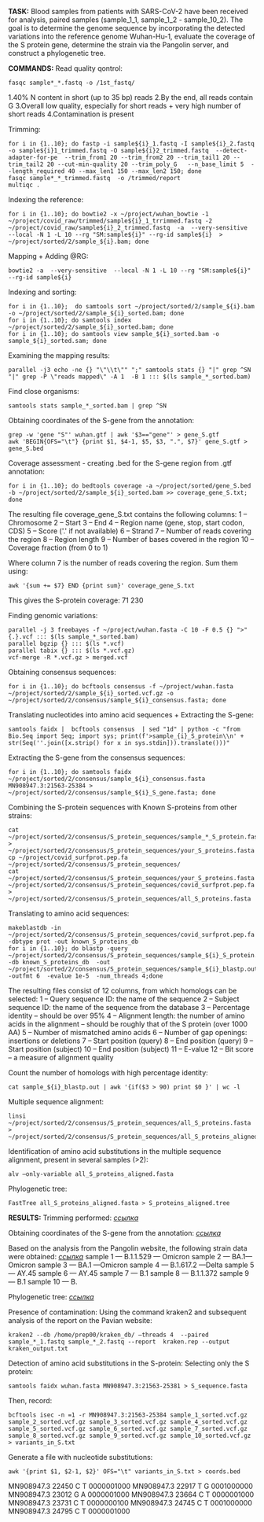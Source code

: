 **TASK:**
Blood samples from patients with SARS-CoV-2 have been received for analysis, paired samples (sample_1_1, sample_1_2 - sample_10_2). The goal is to determine the genome sequence by incorporating the detected variations into the reference genome Wuhan-Hu-1, evaluate the coverage of the S protein gene, determine the strain via the Pangolin server, and construct a phylogenetic tree.


**COMMANDS:**
Read quality qontrol:
```Shell
fasqc sample*_*.fastq -o /1st_fastq/
```
1.40% N content in short (up to 35 bp) reads
2.By the end, all reads contain G
3.Overall low quality, especially for short reads + very high number of short reads
4.Contamination is present

Trimming:
```Shell
for i in {1..10}; do fastp -i sample${i}_1.fastq -I sample${i}_2.fastq -o sample${i}1_trimmed.fastq -O sample${i}2_trimmed.fastq  --detect-adapter-for-pe  --trim_from1 20 --trim_from2 20 --trim_tail1 20 --trim_tail2 20 --cut-min-quality 20 --trim_poly_G   --n_base_limit 5  --length_required 40 --max_len1 150 --max_len2 150; done
fasqc sample*_*_trimmed.fastq  -o /trimmed/report
multiqc .
```

Indexing the reference:
```Shell
for i in {1..10}; do bowtie2 -x ~/project/wuhan_bowtie -1 ~/project/covid_raw/trimmed/sample${i}_1_trrimmed.fastq -2 ~/project/covid_raw/sample${i}_2_trimmed.fastq  -a  --very-sensitive  --local -N 1 -L 10 --rg "SM:sample${i}" --rg-id sample${i}  > ~/project/sorted/2/sample_${i}.bam; done
```

Mapping + Adding @RG:
```Shell
bowtie2 -a  --very-sensitive  --local -N 1 -L 10 --rg "SM:sample${i}" --rg-id sample${i}
```

Indexing and sorting:
```Shell
for i in {1..10};  do samtools sort ~/project/sorted/2/sample_${i}.bam -o ~/project/sorted/2/sample_${i}_sorted.bam; done
for i in {1..10}; do samtools index ~/project/sorted/2/sample_${i}_sorted.bam; done
for i in {1..10}; do samtools view sample_${i}_sorted.bam -o sample_${i}_sorted.sam; done
```

Examining the mapping results:
```Shell
parallel -j3 echo -ne {} "\"\\t\"" ";" samtools stats {} "|" grep ^SN "|" grep -P \"reads mapped\" -A 1  -B 1 ::: $(ls sample_*_sorted.bam)
```

Find close organisms:
```Shell
samtools stats sample_*_sorted.bam | grep ^SN
```

Obtaining coordinates of the S-gene from the annotation:
```Shell
grep -w 'gene "S"' wuhan.gtf | awk '$3=="gene"' > gene_S.gtf
awk 'BEGIN{OFS="\t"} {print $1, $4-1, $5, $3, ".", $7}' gene_S.gtf > gene_S.bed
```

Coverage assessment - creating .bed for the S-gene region from .gtf annotation:
```Shell
for i in {1..10}; do bedtools coverage -a ~/project/sorted/gene_S.bed -b ~/project/sorted/2/sample_${i}_sorted.bam >> coverage_gene_S.txt; done
```
The resulting file coverage_gene_S.txt contains the following columns:
1 – Chromosome
2 – Start
3 – End
4 – Region name (gene, stop, start codon, CDS)
5 – Score ('.' if not available)
6 – Strand
7 – Number of reads covering the region
8 – Region length
9 – Number of bases covered in the region
10 – Coverage fraction (from 0 to 1)

Where column 7 is the number of reads covering the region. Sum them using:
```Shell
awk '{sum += $7} END {print sum}' coverage_gene_S.txt
```
This gives the S-protein coverage: 71 230

Finding genomic variations:
```Shell
parallel -j 3 freebayes -f ~/project/wuhan.fasta -C 10 -F 0.5 {} ">" {.}.vcf ::: $(ls sample_*_sorted.bam)
parallel bgzip {} ::: $(ls *.vcf)
parallel tabix {} ::: $(ls *.vcf.gz)
vcf-merge -R *.vcf.gz > merged.vcf
```

Obtaining consensus sequences:
```Shell
for i in {1..10}; do bcftools consensus -f ~/project/wuhan.fasta ~/project/sorted/2/sample_${i}_sorted.vcf.gz -o ~/project/sorted/2/consensus/sample_${i}_consensus.fasta; done
```

Translating nucleotides into amino acid sequences + Extracting the S-gene:
```Shell
samtools faidx |  bcftools consensus  | sed "1d" | python -c "from Bio.Seq import Seq; import sys; print(f'>sample_{i}_S_protein\\n' + str(Seq(''.join([x.strip() for x in sys.stdin])).translate()))"
```

Extracting the S-gene from the consensus sequences:
```Shell
for i in {1..10}; do samtools faidx ~/project/sorted/2/consensus/sample_${i}_consensus.fasta MN908947.3:21563-25384 > ~/project/sorted/2/consensus/sample_${i}_S_gene.fasta; done
```

Combining the S-protein sequences with Known S-proteins from other strains:
```Shell
cat ~/project/sorted/2/consensus/S_protein_sequences/sample_*_S_protein.fasta > ~/project/sorted/2/consensus/S_protein_sequences/your_S_proteins.fasta
cp ~/project/covid_surfprot.pep.fa ~/project/sorted/2/consensus/S_protein_sequences/
cat ~/project/sorted/2/consensus/S_protein_sequences/your_S_proteins.fasta ~/project/sorted/2/consensus/S_protein_sequences/covid_surfprot.pep.fa > ~/project/sorted/2/consensus/S_protein_sequences/all_S_proteins.fasta
```

Translating to amino acid sequences:
```Shell
makeblastdb -in ~/project/sorted/2/consensus/S_protein_sequences/covid_surfprot.pep.fa -dbtype prot -out known_S_proteins_db
for i in {1..10}; do blastp -query ~/project/sorted/2/consensus/S_protein_sequences/sample_${i}_S_protein.fasta  -db known_S_proteins_db  -out ~/project/sorted/2/consensus/S_protein_sequences/sample_${i}_blastp.out  -outfmt 6  -evalue 1e-5  -num_threads 4;done
```

The resulting files consist of 12 columns, from which homologs can be selected:
1 – Query sequence ID: the name of the sequence
2 – Subject sequence ID: the name of the sequence from the database
3 – Percentage identity – should be over 95%
4 – Alignment length: the number of amino acids in the alignment – should be roughly that of the S protein (over 1000 AA)
5 – Number of mismatched amino acids
6 – Number of gap openings: insertions or deletions
7 – Start position (query)
8 – End position (query)
9 – Start position (subject)
10 – End position (subject)
11 – E-value
12 – Bit score – a measure of alignment quality

Count the number of homologs with high percentage identity:
```Shell
cat sample_${i}_blastp.out | awk '{if($3 > 90) print $0 }' | wc -l
```

Multiple sequence alignment:
```Shell
linsi ~/project/sorted/2/consensus/S_protein_sequences/all_S_proteins.fasta > ~/project/sorted/2/consensus/S_protein_sequences/all_S_proteins_aligned.fasta
```

Identification of amino acid substitutions in the multiple sequence alignment, present in several samples (>2):
```Shell
alv –only-variable all_S_proteins_aligned.fasta
```

Phylogenetic tree:
```Shell
FastTree all_S_proteins_aligned.fasta > S_proteins_aligned.tree
```


**RESULTS:**
Trimming performed:
*[ссылка](https://drive.google.com/file/d/1e7lG9g4twnREYO8nXEShPGszEyXnsLCR/view?usp=sharing)*

Obtaining coordinates of the S-gene from the annotation:
*[ссылка](https://drive.google.com/file/d/1Emeike-Y3-FfoEX2W16cWKUAF-8Gat2S/view?usp=sharing)*

Based on the analysis from the Pangolin website, the following strain data were obtained:
*[ссылка](https://drive.google.com/file/d/1dpG9EZ1bDP4R569iMsQSoTMkoiND_vWX/view?usp=sharing)*
sample 1 — B.1.1.529  — Omicron
sample 2 — BA.1—Omicron
sample 3 — BA.1 —Omicron
sample 4 — B.1.617.2 —Delta
sample 5 — AY.45
sample 6 — AY.45
sample 7 — B.1
sample 8 — B.1.1.372 
sample 9 — B.1
sample 10 — B.

Phylogenetic tree:
*[ссылка](https://drive.google.com/file/d/1a3k0itY1DWAhFIU5TbcecHD1rl-NSDXZ/view?usp=sharing)*

Presence of contamination: 
Using the command kraken2 and subsequent analysis of the report on the Pavian website:
```Shell
kraken2 --db /home/prep00/kraken_db/ –threads 4  --paired sample_*_1.fastq sample_*_2.fastq --report  kraken.rep --output kraken_output.txt
```

Detection of amino acid substitutions in the S-protein: 
Selecting only the S protein:
```Shell
samtools faidx wuhan.fasta MN908947.3:21563-25381 > S_sequence.fasta
```

Then, record:
```Shell
bcftools isec -n =1 -r MN908947.3:21563-25384 sample_1_sorted.vcf.gz sample_2_sorted.vcf.gz sample_3_sorted.vcf.gz sample_4_sorted.vcf.gz sample_5_sorted.vcf.gz sample_6_sorted.vcf.gz sample_7_sorted.vcf.gz sample_8_sorted.vcf.gz sample_9_sorted.vcf.gz sample_10_sorted.vcf.gz > variants_in_S.txt
```

Generate a file with nucleotide substitutions:
```Shell
awk '{print $1, $2-1, $2}' OFS="\t" variants_in_S.txt > coords.bed
```
MN908947.3      22450   C       T       0000001000
MN908947.3      22917   T       G       0001000000
MN908947.3      23012   G       A       0000001000
MN908947.3      23664   C       T       0000001000
MN908947.3      23731   C       T       0000000100
MN908947.3      24745   C       T       0001000000
MN908947.3      24795   C       T       0000001000